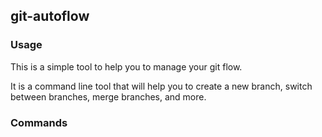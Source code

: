 ## git-autoflow

### Usage

This is a simple tool to help you to manage your git flow. 

It is a command line tool that will help you to create a new branch, switch between branches, merge branches, and more.

### Commands






